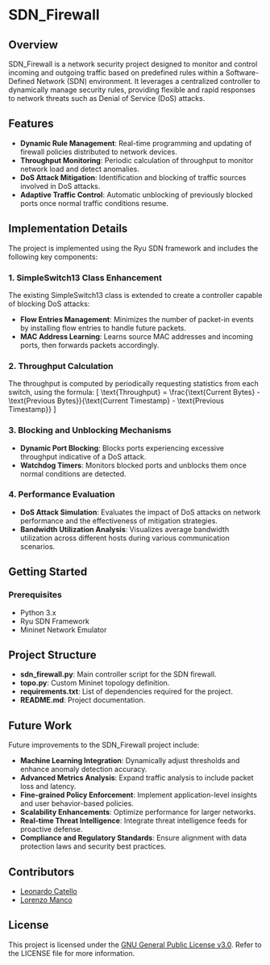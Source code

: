 # SDN_Firewall

## Overview
SDN_Firewall is a network security project designed to monitor and control incoming and outgoing traffic based on predefined rules within a Software-Defined Network (SDN) environment. It leverages a centralized controller to dynamically manage security rules, providing flexible and rapid responses to network threats such as Denial of Service (DoS) attacks.

## Features
- **Dynamic Rule Management**: Real-time programming and updating of firewall policies distributed to network devices.
- **Throughput Monitoring**: Periodic calculation of throughput to monitor network load and detect anomalies.
- **DoS Attack Mitigation**: Identification and blocking of traffic sources involved in DoS attacks.
- **Adaptive Traffic Control**: Automatic unblocking of previously blocked ports once normal traffic conditions resume.

## Implementation Details
The project is implemented using the Ryu SDN framework and includes the following key components:

### 1. SimpleSwitch13 Class Enhancement
The existing SimpleSwitch13 class is extended to create a controller capable of blocking DoS attacks:
- **Flow Entries Management**: Minimizes the number of packet-in events by installing flow entries to handle future packets.
- **MAC Address Learning**: Learns source MAC addresses and incoming ports, then forwards packets accordingly.

### 2. Throughput Calculation
The throughput is computed by periodically requesting statistics from each switch, using the formula:
\[ \text{Throughput} = \frac{\text{Current Bytes} - \text{Previous Bytes}}{\text{Current Timestamp} - \text{Previous Timestamp}} \]

### 3. Blocking and Unblocking Mechanisms
- **Dynamic Port Blocking**: Blocks ports experiencing excessive throughput indicative of a DoS attack.
- **Watchdog Timers**: Monitors blocked ports and unblocks them once normal conditions are detected.

### 4. Performance Evaluation
- **DoS Attack Simulation**: Evaluates the impact of DoS attacks on network performance and the effectiveness of mitigation strategies.
- **Bandwidth Utilization Analysis**: Visualizes average bandwidth utilization across different hosts during various communication scenarios.

## Getting Started

### Prerequisites
- Python 3.x
- Ryu SDN Framework
- Mininet Network Emulator

## Project Structure
- **sdn_firewall.py**: Main controller script for the SDN firewall.
- **topo.py**: Custom Mininet topology definition.
- **requirements.txt**: List of dependencies required for the project.
- **README.md**: Project documentation.

## Future Work
Future improvements to the SDN_Firewall project include:
- **Machine Learning Integration**: Dynamically adjust thresholds and enhance anomaly detection accuracy.
- **Advanced Metrics Analysis**: Expand traffic analysis to include packet loss and latency.
- **Fine-grained Policy Enforcement**: Implement application-level insights and user behavior-based policies.
- **Scalability Enhancements**: Optimize performance for larger networks.
- **Real-time Threat Intelligence**: Integrate threat intelligence feeds for proactive defense.
- **Compliance and Regulatory Standards**: Ensure alignment with data protection laws and security best practices.

## Contributors
- [Leonardo Catello](https://github.com/Leonard2310)
- [Lorenzo Manco](https://github.com/Rasbon99)

## License
This project is licensed under the [GNU General Public License v3.0](LICENSE). Refer to the LICENSE file for more information.
